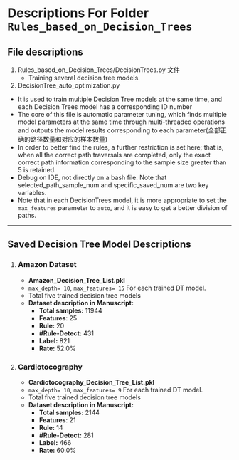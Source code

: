# Descriptions For Folder `Rules_based_on_Decision_Trees`

## File descriptions
1. Rules_based_on_Decision_Trees/DecisionTrees.py 文件
   - Training several decision tree models.
2. DecisionTree_auto_optimization.py
  - It is used to train multiple Decision Tree models at the same time, and each Decision Trees model has a corresponding ID number
  - The core of this file is automatic parameter tuning, which finds multiple model parameters at the same time through multi-threaded operations and outputs the model results corresponding to each parameter(全部正确的路径数量和对应的样本数量)
  - In order to better find the rules, a further restriction is set here; that is, when all the correct path traversals are completed, only the exact correct path information corresponding to the sample size greater than 5 is retained.
  - Debug on IDE, not directly on a bash file. Note that selected_path_sample_num and specific_saved_num are two key variables.
  - Note that in each DecisionTrees model, it is more appropriate to set the `max_features` parameter to `auto`, and it is easy to get a better division of paths.

----
## Saved Decision Tree Model Descriptions
1. ### Amazon Dataset
   - **Amazon_Decision_Tree_List.pkl**
    - `max_depth= 10`, `max_features= 15` For each trained DT model.
    - Total five trained decision tree models
    - **Dataset description in Manuscript:**
      - **Total samples:** 11944
      - **Features**: 25
      - **Rule:** 20
      - **#Rule-Detect:** 431
      - **Label:** 821
      - **Rate:** 52.0%

2. ### Cardiotocography
   - **Cardiotocography_Decision_Tree_List.pkl**
    - `max_depth= 10`, `max_features= 9` For each trained DT model.
    - Total five trained decision tree models
    - **Dataset description in Manuscript:**
      - **Total samples:** 2144
      - **Features**: 21
      - **Rule:** 14
      - **#Rule-Detect:** 281
      - **Label:** 466
      - **Rate:** 60.0%